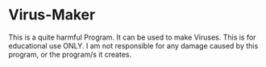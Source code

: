 # Virus-Maker
This is a quite harmful Program. It can be used to make Viruses. This is for educational use ONLY. I am not responsible for any damage caused by this program, or the program/s it creates.
